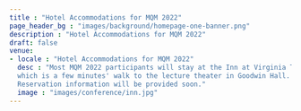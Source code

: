 ```yaml
---
title : "Hotel Accommodations for MQM 2022"
page_header_bg : "images/background/homepage-one-banner.png"
description : "Hotel Accommodations for MQM 2022"
draft: false
venue:
- locale : "Hotel Accommodations for MQM 2022"
  desc : "Most MQM 2022 participants will stay at the Inn at Virginia Tech,
  which is a few minutes' walk to the lecture theater in Goodwin Hall.
  Reservation information will be provided soon."
  image : "images/conference/inn.jpg"
---
```


